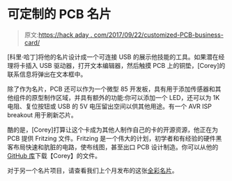 # 可定制的 PCB 名片

> 原文:[https://hack aday . com/2017/09/22/customized-PCB-business-card/](https://hackaday.com/2017/09/22/customizable-pcb-business-card/)

[科里·哈丁]将他的名片设计成一个可连接 USB 的展示他技能的工具。如果潜在经理将卡插入 USB 驱动器，打开文本编辑器，然后触摸 PCB 上的铜垫，[Corey]的联系信息将弹出在文本框中。

除了作为名片，PCB 还可以作为一个微型 85 开发板，具有用于添加传感器和其他组件的原型制作区域，并具有额外的功能:你可以添加一个 LED，还可以为 1K 电阻、复位按钮或 USB 的 5V 电压留出空间以供其他用途。有一个 AVR ISP breakout 用于刷新芯片。

酷的是，[Corey]打算让这个卡成为其他人制作自己的卡的开源资源，他正在为 PCB 提供 Fritzing 文件。Fritzing 是一个伟大的计划，初学者和有经验的硬件黑客布局快速和肮脏的电路，使布线图，甚至出口 PCB 设计制造。你可以从他的 [GitHub 库](https://github.com/exploitagency/PCB-Business-Card)下载【Corey】的文件。

对于另一个名片项目，请查看我们上个月发布的这张[全彩名片](https://hackaday.com/2017/08/06/full-color-pcb-business-card/)。